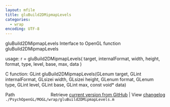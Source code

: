 ```yaml
---
layout: mfile
title: gluBuild2DMipmapLevels
categories:
  - wrap
encoding: UTF-8
---
```


gluBuild2DMipmapLevels  Interface to OpenGL function gluBuild2DMipmapLevels

usage:  r = gluBuild2DMipmapLevels\( target, internalFormat, width, height, format, type, level, base, max, data \)

C function:  GLint gluBuild2DMipmapLevels\(GLenum target, GLint internalFormat, GLsizei width, GLsizei height, GLenum format, GLenum type, GLint level, GLint base, GLint max, const void\* data\)


<div class="code_header" style="text-align:right;">
  <span style="float:left;">Path&nbsp;&nbsp;</span> <span class="counter">Retrieve <a href=
  "https://raw.github.com/Psychtoolbox-3/Psychtoolbox-3/beta/./PsychOpenGL/MOGL/wrap/gluBuild2DMipmapLevels.m">current version from GitHub</a> | View <a href=
  "https://github.com/Psychtoolbox-3/Psychtoolbox-3/commits/beta/./PsychOpenGL/MOGL/wrap/gluBuild2DMipmapLevels.m">changelog</a></span>
</div>
<div class="code">
  <code>./PsychOpenGL/MOGL/wrap/gluBuild2DMipmapLevels.m</code>
</div>
